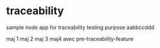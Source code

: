 # traceability
sample node app for traceability testing purpose aabbccddd

maj 1
maj 2
maj 3
maj4 avec pre-traceability-feature
